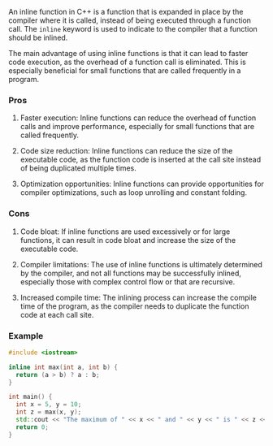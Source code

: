 An inline function in C++ is a function that is expanded in place by the compiler where it is called, instead of being executed through a function call. The `inline` keyword is used to indicate to the compiler that a function should be inlined.

The main advantage of using inline functions is that it can lead to faster code execution, as the overhead of a function call is eliminated. This is especially beneficial for small functions that are called frequently in a program.

### Pros

1. Faster execution: Inline functions can reduce the overhead of function calls and improve performance, especially for small functions that are called frequently.

2. Code size reduction: Inline functions can reduce the size of the executable code, as the function code is inserted at the call site instead of being duplicated multiple times.

3. Optimization opportunities: Inline functions can provide opportunities for compiler optimizations, such as loop unrolling and constant folding.

### Cons

1. Code bloat: If inline functions are used excessively or for large functions, it can result in code bloat and increase the size of the executable code.

2. Compiler limitations: The use of inline functions is ultimately determined by the compiler, and not all functions may be successfully inlined, especially those with complex control flow or that are recursive.

3. Increased compile time: The inlining process can increase the compile time of the program, as the compiler needs to duplicate the function code at each call site.

### Example

```cpp
#include <iostream>

inline int max(int a, int b) {
  return (a > b) ? a : b;
}

int main() {
  int x = 5, y = 10;
  int z = max(x, y);
  std::cout << "The maximum of " << x << " and " << y << " is " << z << std::endl;
  return 0;
}
```
